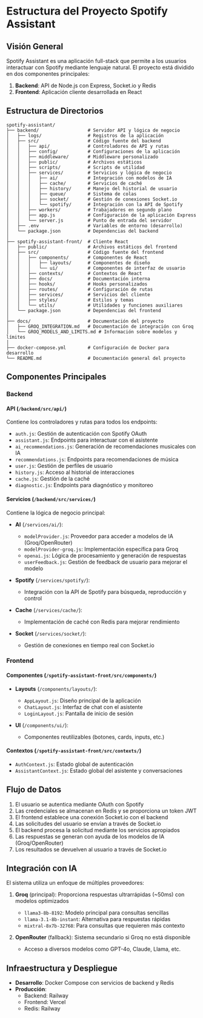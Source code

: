# Estructura del Proyecto Spotify Assistant

## Visión General

Spotify Assistant es una aplicación full-stack que permite a los usuarios interactuar con Spotify mediante lenguaje natural. El proyecto está dividido en dos componentes principales:

1. **Backend**: API de Node.js con Express, Socket.io y Redis
2. **Frontend**: Aplicación cliente desarrollada en React

## Estructura de Directorios

```
spotify-assistant/
├── backend/                  # Servidor API y lógica de negocio
│   ├── logs/                 # Registros de la aplicación
│   ├── src/                  # Código fuente del backend
│   │   ├── api/              # Controladores de API y rutas
│   │   ├── config/           # Configuraciones de la aplicación
│   │   ├── middleware/       # Middleware personalizado
│   │   ├── public/           # Archivos estáticos
│   │   ├── scripts/          # Scripts de utilidad
│   │   ├── services/         # Servicios y lógica de negocio
│   │   │   ├── ai/           # Integración con modelos de IA
│   │   │   ├── cache/        # Servicios de caché
│   │   │   ├── history/      # Manejo del historial de usuario
│   │   │   ├── queue/        # Sistema de colas
│   │   │   ├── socket/       # Gestión de conexiones Socket.io
│   │   │   └── spotify/      # Integración con la API de Spotify
│   │   ├── workers/          # Trabajadores en segundo plano
│   │   ├── app.js            # Configuración de la aplicación Express
│   │   └── server.js         # Punto de entrada del servidor
│   ├── .env                  # Variables de entorno (desarrollo)
│   └── package.json          # Dependencias del backend
│
├── spotify-assistant-front/  # Cliente React
│   ├── public/               # Archivos estáticos del frontend
│   ├── src/                  # Código fuente del frontend
│   │   ├── components/       # Componentes de React
│   │   │   ├── layouts/      # Componentes de diseño
│   │   │   └── ui/           # Componentes de interfaz de usuario
│   │   ├── contexts/         # Contextos de React
│   │   ├── docs/             # Documentación interna
│   │   ├── hooks/            # Hooks personalizados
│   │   ├── routes/           # Configuración de rutas
│   │   ├── services/         # Servicios del cliente
│   │   ├── styles/           # Estilos y temas
│   │   └── utils/            # Utilidades y funciones auxiliares
│   └── package.json          # Dependencias del frontend
│
├── docs/                     # Documentación del proyecto
│   ├── GROQ_INTEGRATION.md   # Documentación de integración con Groq
│   └── GROQ_MODELS_AND_LIMITS.md # Información sobre modelos y límites
│
├── docker-compose.yml        # Configuración de Docker para desarrollo
└── README.md                 # Documentación general del proyecto
```

## Componentes Principales

### Backend

#### API (`/backend/src/api/`)

Contiene los controladores y rutas para todos los endpoints:

- `auth.js`: Gestión de autenticación con Spotify OAuth
- `assistant.js`: Endpoints para interactuar con el asistente
- `ai_recommendations.js`: Generación de recomendaciones musicales con IA
- `recommendations.js`: Endpoints para recomendaciones de música
- `user.js`: Gestión de perfiles de usuario
- `history.js`: Acceso al historial de interacciones
- `cache.js`: Gestión de la caché
- `diagnostic.js`: Endpoints para diagnóstico y monitoreo

#### Servicios (`/backend/src/services/`)

Contiene la lógica de negocio principal:

- **AI** (`/services/ai/`):
  - `modelProvider.js`: Proveedor para acceder a modelos de IA (Groq/OpenRouter)
  - `modelProvider-groq.js`: Implementación específica para Groq
  - `openai.js`: Lógica de procesamiento y generación de respuestas
  - `userFeedback.js`: Gestión de feedback de usuario para mejorar el modelo

- **Spotify** (`/services/spotify/`):
  - Integración con la API de Spotify para búsqueda, reproducción y control

- **Cache** (`/services/cache/`):
  - Implementación de caché con Redis para mejorar rendimiento

- **Socket** (`/services/socket/`):
  - Gestión de conexiones en tiempo real con Socket.io

### Frontend

#### Componentes (`/spotify-assistant-front/src/components/`)

- **Layouts** (`/components/layouts/`):
  - `AppLayout.js`: Diseño principal de la aplicación
  - `ChatLayout.js`: Interfaz de chat con el asistente
  - `LoginLayout.js`: Pantalla de inicio de sesión

- **UI** (`/components/ui/`):
  - Componentes reutilizables (botones, cards, inputs, etc.)

#### Contextos (`/spotify-assistant-front/src/contexts/`)

- `AuthContext.js`: Estado global de autenticación
- `AssistantContext.js`: Estado global del asistente y conversaciones

## Flujo de Datos

1. El usuario se autentica mediante OAuth con Spotify
2. Las credenciales se almacenan en Redis y se proporciona un token JWT
3. El frontend establece una conexión Socket.io con el backend
4. Las solicitudes del usuario se envían a través de Socket.io
5. El backend procesa la solicitud mediante los servicios apropiados
6. Las respuestas se generan con ayuda de los modelos de IA (Groq/OpenRouter)
7. Los resultados se devuelven al usuario a través de Socket.io

## Integración con IA

El sistema utiliza un enfoque de múltiples proveedores:

1. **Groq** (principal): Proporciona respuestas ultrarrápidas (~50ms) con modelos optimizados
   - `llama3-8b-8192`: Modelo principal para consultas sencillas
   - `llama-3.1-8b-instant`: Alternativa para respuestas rápidas
   - `mixtral-8x7b-32768`: Para consultas que requieren más contexto

2. **OpenRouter** (fallback): Sistema secundario si Groq no está disponible
   - Acceso a diversos modelos como GPT-4o, Claude, Llama, etc.

## Infraestructura y Despliegue

- **Desarrollo**: Docker Compose con servicios de backend y Redis
- **Producción**: 
  - Backend: Railway
  - Frontend: Vercel
  - Redis: Railway
